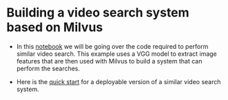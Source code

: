 # Building a video search system based on Milvus

- In this [notebook](video_similarity_search.ipynb) we will be going over the code required to perform similar video search. This example uses a VGG model to extract image features that are then used with Milvus to build a system that can perform the searches. 

- Here is the [quick start](quick_deploy) for a deployable version of a similar video search system.

